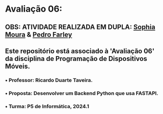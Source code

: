 # Avaliação 06:

## OBS: ATIVIDADE REALIZADA EM DUPLA: [Sophia Moura](https://github.com/sophimoura) & [Pedro Farley](https://github.com/Pedrofarley7)

## Este repositório está associado à 'Avaliação 06' da disciplina de Programação de Dispositivos Móveis.
### • Professor: Ricardo Duarte Taveira.
### • Proposta: Desenvolver um Backend Python que usa FASTAPI. 
### • Turma: P5 de Informática, 2024.1
